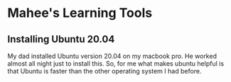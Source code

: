# Mahee's Learning Tools

## Installing Ubuntu 20.04

My dad installed Ubuntu version 20.04 on my macbook pro.
He worked almost all night just to install this.
So, for me what makes ubuntu helpful is that Ubuntu is faster than the other operating system I had before.






